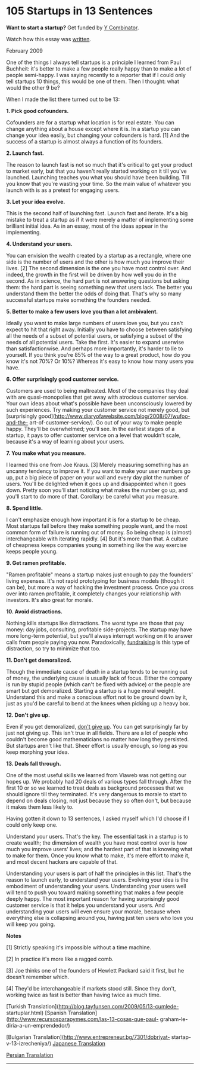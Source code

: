 # 105 Startups in 13 Sentences


  
 
  
 **Want to start a startup?** Get funded by [Y Combinator](http://ycombinator.com/apply.html).   
  
 Watch how this essay was [written](https://code.stypi.com/hacks/13sentences?doomed=true).   
  
 
  
 February 2009   
  
 One of the things I always tell startups is a principle I learned from Paul Buchheit: it's better to make a few people really happy than to make a lot of people semi-happy. I was saying recently to a reporter that if I could only tell startups 10 things, this would be one of them. Then I thought: what would the other 9 be?   
  
 When I made the list there turned out to be 13: 

 **1\. Pick good cofounders.**   
  
 Cofounders are for a startup what location is for real estate. You can change anything about a house except where it is. In a startup you can change your idea easily, but changing your cofounders is hard. [1] And the success of a startup is almost always a function of its founders.   
  
  **2\. Launch fast.**   
  
 The reason to launch fast is not so much that it's critical to get your product to market early, but that you haven't really started working on it till you've launched. Launching teaches you what you should have been building. Till you know that you're wasting your time. So the main value of whatever you launch with is as a pretext for engaging users.   
  
  **3\. Let your idea evolve.**   
  
 This is the second half of launching fast. Launch fast and iterate. It's a big mistake to treat a startup as if it were merely a matter of implementing some brilliant initial idea. As in an essay, most of the ideas appear in the implementing.   
  
  **4\. Understand your users.**   
  
 You can envision the wealth created by a startup as a rectangle, where one side is the number of users and the other is how much you improve their lives. [2] The second dimension is the one you have most control over. And indeed, the growth in the first will be driven by how well you do in the second. As in science, the hard part is not answering questions but asking them: the hard part is seeing something new that users lack. The better you understand them the better the odds of doing that. That's why so many successful startups make something the founders needed.   
  
  **5\. Better to make a few users love you than a lot ambivalent.**   
  
 Ideally you want to make large numbers of users love you, but you can't expect to hit that right away. Initially you have to choose between satisfying all the needs of a subset of potential users, or satisfying a subset of the needs of all potential users. Take the first. It's easier to expand userwise than satisfactionwise. And perhaps more importantly, it's harder to lie to yourself. If you think you're 85% of the way to a great product, how do you know it's not 70%? Or 10%? Whereas it's easy to know how many users you have.   
  
  **6\. Offer surprisingly good customer service.**   
  
 Customers are used to being maltreated. Most of the companies they deal with are quasi-monopolies that get away with atrocious customer service. Your own ideas about what's possible have been unconsciously lowered by such experiences. Try making your customer service not merely good, but [surprisingly good](http://www.diaryofawebsite.com/blog/2008/07/wufoo-and-the- art-of-customer-service/). Go out of your way to make people happy. They'll be overwhelmed; you'll see. In the earliest stages of a startup, it pays to offer customer service on a level that wouldn't scale, because it's a way of learning about your users.   
  
  **7\. You make what you measure.**   
  
 I learned this one from Joe Kraus. [3] Merely measuring something has an uncanny tendency to improve it. If you want to make your user numbers go up, put a big piece of paper on your wall and every day plot the number of users. You'll be delighted when it goes up and disappointed when it goes down. Pretty soon you'll start noticing what makes the number go up, and you'll start to do more of that. Corollary: be careful what you measure.   
  
  **8\. Spend little.**   
  
 I can't emphasize enough how important it is for a startup to be cheap. Most startups fail before they make something people want, and the most common form of failure is running out of money. So being cheap is (almost) interchangeable with iterating rapidly. [4] But it's more than that. A culture of cheapness keeps companies young in something like the way exercise keeps people young.   
  
  **9\. Get ramen profitable.**   
  
 "Ramen profitable" means a startup makes just enough to pay the founders' living expenses. It's not rapid prototyping for business models (though it can be), but more a way of hacking the investment process. Once you cross over into ramen profitable, it completely changes your relationship with investors. It's also great for morale.   
  
  **10\. Avoid distractions.**   
  
 Nothing kills startups like distractions. The worst type are those that pay money: day jobs, consulting, profitable side-projects. The startup may have more long-term potential, but you'll always interrupt working on it to answer calls from people paying you now. Paradoxically, [fundraising](fundraising.html) is this type of distraction, so try to minimize that too.   
  
  **11\. Don't get demoralized.**   
  
 Though the immediate cause of death in a startup tends to be running out of money, the underlying cause is usually lack of focus. Either the company is run by stupid people (which can't be fixed with advice) or the people are smart but got demoralized. Starting a startup is a huge moral weight. Understand this and make a conscious effort not to be ground down by it, just as you'd be careful to bend at the knees when picking up a heavy box.   
  
  **12\. Don't give up.**   
  
 Even if you get demoralized, [don't give up](die.html). You can get surprisingly far by just not giving up. This isn't true in all fields. There are a lot of people who couldn't become good mathematicians no matter how long they persisted. But startups aren't like that. Sheer effort is usually enough, so long as you keep morphing your idea.   
  
  **13\. Deals fall through.**   
  
 One of the most useful skills we learned from Viaweb was not getting our hopes up. We probably had 20 deals of various types fall through. After the first 10 or so we learned to treat deals as background processes that we should ignore till they terminated. It's very dangerous to morale to start to depend on deals closing, not just because they so often don't, but because it makes them less likely to. 

 Having gotten it down to 13 sentences, I asked myself which I'd choose if I could only keep one.   
  
 Understand your users. That's the key. The essential task in a startup is to create wealth; the dimension of wealth you have most control over is how much you improve users' lives; and the hardest part of that is knowing what to make for them. Once you know what to make, it's mere effort to make it, and most decent hackers are capable of that.   
  
 Understanding your users is part of half the principles in this list. That's the reason to launch early, to understand your users. Evolving your idea is the embodiment of understanding your users. Understanding your users well will tend to push you toward making something that makes a few people deeply happy. The most important reason for having surprisingly good customer service is that it helps you understand your users. And understanding your users will even ensure your morale, because when everything else is collapsing around you, having just ten users who love you will keep you going.   
  
 
  
 
  
 
  
 
  
  **Notes**   
  
 [1] Strictly speaking it's impossible without a time machine.   
  
 [2] In practice it's more like a ragged comb.   
  
 [3] Joe thinks one of the founders of Hewlett Packard said it first, but he doesn't remember which.   
  
 [4] They'd be interchangeable if markets stood still. Since they don't, working twice as fast is better than having twice as much time.   
  
 
  
 
  
 
  
 [Turkish Translation](http://blog.tayfunsen.com/2009/05/13-cumlede- startuplar.html)   [Spanish Translation](http://www.recursosparapymes.com/las-13-cosas-que-paul- graham-le-diria-a-un-emprendedor/)   
  
 [Bulgarian Translation](http://www.entrepreneur.bg/7301/dobriyat- startap-v-13-izrecheniya/)   [Japanese Translation](https://note.com/tokyojack/n/nb5598e41a3c0)   
  
 [Persian 
Translation](https://virgool.io/@mahdikhashan/%D9%BE%D8%A7%D9%88%D9%84-%DA%AF%D8%B1%D8%A7%D9%87%D8%A7%D9%85-%D8%A7%D8%B3%D8%AA%D8%A7%D8%B1%D8%AA%D8%A7%D9%BE-%D8%AF%D8%B1-%D8%B3%DB%8C%D8%B2%D8%AF%D9%87-%D8%AC%D9%85%D9%84%D9%87-gduckqxgkoe6)  
 
  
 
  
 
  
 
  
 

 
* * *
 

 

